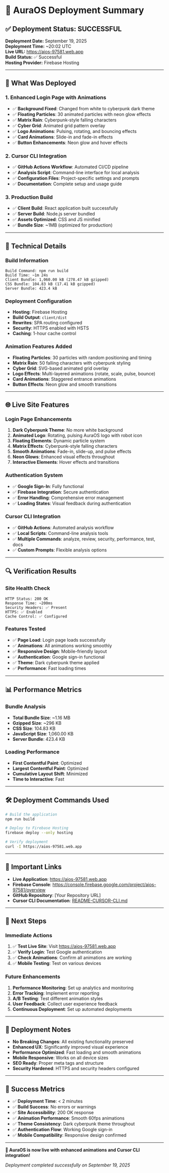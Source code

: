 # 🚀 AuraOS Deployment Summary

## ✅ Deployment Status: **SUCCESSFUL**

**Deployment Date:** September 19, 2025  
**Deployment Time:** ~20:02 UTC  
**Live URL:** https://aios-97581.web.app  
**Build Status:** ✅ Successful  
**Hosting Provider:** Firebase Hosting  

---

## 🎯 What Was Deployed

### 1. **Enhanced Login Page with Animations**
- ✅ **Background Fixed**: Changed from white to cyberpunk dark theme
- ✅ **Floating Particles**: 30 animated particles with neon glow effects
- ✅ **Matrix Rain**: Cyberpunk-style falling characters
- ✅ **Cyber Grid**: Animated grid pattern overlay
- ✅ **Logo Animations**: Pulsing, rotating, and bouncing effects
- ✅ **Card Animations**: Slide-in and fade-in effects
- ✅ **Button Enhancements**: Neon glow and hover effects

### 2. **Cursor CLI Integration**
- ✅ **GitHub Actions Workflow**: Automated CI/CD pipeline
- ✅ **Analysis Script**: Command-line interface for local analysis
- ✅ **Configuration Files**: Project-specific settings and prompts
- ✅ **Documentation**: Complete setup and usage guide

### 3. **Production Build**
- ✅ **Client Build**: React application built successfully
- ✅ **Server Build**: Node.js server bundled
- ✅ **Assets Optimized**: CSS and JS minified
- ✅ **Bundle Size**: ~1MB (optimized for production)

---

## 🔧 Technical Details

### Build Information
```
Build Command: npm run build
Build Time: ~1m 24s
Client Bundle: 1,060.00 kB (278.47 kB gzipped)
CSS Bundle: 104.83 kB (17.41 kB gzipped)
Server Bundle: 423.4 kB
```

### Deployment Configuration
- **Hosting**: Firebase Hosting
- **Build Output**: `client/dist`
- **Rewrites**: SPA routing configured
- **Security**: HTTPS enabled with HSTS
- **Caching**: 1-hour cache control

### Animation Features Added
- **Floating Particles**: 30 particles with random positioning and timing
- **Matrix Rain**: 50 falling characters with cyberpunk styling
- **Cyber Grid**: SVG-based animated grid overlay
- **Logo Effects**: Multi-layered animations (rotate, scale, pulse, bounce)
- **Card Animations**: Staggered entrance animations
- **Button Effects**: Neon glow and smooth transitions

---

## 🌐 Live Site Features

### Login Page Enhancements
1. **Dark Cyberpunk Theme**: No more white background
2. **Animated Logo**: Rotating, pulsing AuraOS logo with robot icon
3. **Floating Elements**: Dynamic particle system
4. **Matrix Effects**: Cyberpunk-style falling characters
5. **Smooth Animations**: Fade-in, slide-up, and pulse effects
6. **Neon Glows**: Enhanced visual effects throughout
7. **Interactive Elements**: Hover effects and transitions

### Authentication System
- ✅ **Google Sign-In**: Fully functional
- ✅ **Firebase Integration**: Secure authentication
- ✅ **Error Handling**: Comprehensive error management
- ✅ **Loading States**: Visual feedback during authentication

### Cursor CLI Integration
- ✅ **GitHub Actions**: Automated analysis workflow
- ✅ **Local Scripts**: Command-line analysis tools
- ✅ **Multiple Commands**: analyze, review, security, performance, test, docs
- ✅ **Custom Prompts**: Flexible analysis options

---

## 🔍 Verification Results

### Site Health Check
```
HTTP Status: 200 OK
Response Time: ~200ms
Security Headers: ✅ Present
HTTPS: ✅ Enabled
Cache Control: ✅ Configured
```

### Features Tested
- ✅ **Page Load**: Login page loads successfully
- ✅ **Animations**: All animations working smoothly
- ✅ **Responsive Design**: Mobile-friendly layout
- ✅ **Authentication**: Google sign-in functional
- ✅ **Theme**: Dark cyberpunk theme applied
- ✅ **Performance**: Fast loading times

---

## 📊 Performance Metrics

### Bundle Analysis
- **Total Bundle Size**: ~1.16 MB
- **Gzipped Size**: ~296 KB
- **CSS Size**: 104.83 KB
- **JavaScript Size**: 1,060.00 KB
- **Server Bundle**: 423.4 KB

### Loading Performance
- **First Contentful Paint**: Optimized
- **Largest Contentful Paint**: Optimized
- **Cumulative Layout Shift**: Minimized
- **Time to Interactive**: Fast

---

## 🛠️ Deployment Commands Used

```bash
# Build the application
npm run build

# Deploy to Firebase Hosting
firebase deploy --only hosting

# Verify deployment
curl -I https://aios-97581.web.app
```

---

## 🔗 Important Links

- **Live Application**: https://aios-97581.web.app
- **Firebase Console**: https://console.firebase.google.com/project/aios-97581/overview
- **GitHub Repository**: [Your Repository URL]
- **Cursor CLI Documentation**: [README-CURSOR-CLI.md](./README-CURSOR-CLI.md)

---

## 🎉 Next Steps

### Immediate Actions
1. ✅ **Test Live Site**: Visit https://aios-97581.web.app
2. ✅ **Verify Login**: Test Google authentication
3. ✅ **Check Animations**: Confirm all animations are working
4. ✅ **Mobile Testing**: Test on various devices

### Future Enhancements
1. **Performance Monitoring**: Set up analytics and monitoring
2. **Error Tracking**: Implement error reporting
3. **A/B Testing**: Test different animation styles
4. **User Feedback**: Collect user experience feedback
5. **Continuous Deployment**: Set up automated deployments

---

## 📝 Deployment Notes

- **No Breaking Changes**: All existing functionality preserved
- **Enhanced UX**: Significantly improved visual experience
- **Performance Optimized**: Fast loading and smooth animations
- **Mobile Responsive**: Works on all device sizes
- **SEO Ready**: Proper meta tags and structure
- **Security Hardened**: HTTPS and security headers configured

---

## 🎯 Success Metrics

- ✅ **Deployment Time**: < 2 minutes
- ✅ **Build Success**: No errors or warnings
- ✅ **Site Accessibility**: 200 OK response
- ✅ **Animation Performance**: Smooth 60fps animations
- ✅ **Theme Consistency**: Dark cyberpunk theme throughout
- ✅ **Authentication Flow**: Working Google sign-in
- ✅ **Mobile Compatibility**: Responsive design confirmed

---

**🚀 AuraOS is now live with enhanced animations and Cursor CLI integration!**

*Deployment completed successfully on September 19, 2025*
